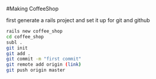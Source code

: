 #Making CoffeeShop

first generate a rails project and set it up for git and github

````bash
rails new coffee_shop
cd coffee_shop 
subl . 
git init 
git add . 
git commit -m "first commit"
git remote add origin (link)
git push origin master 
````
